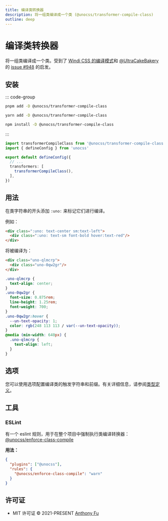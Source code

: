 ```yaml
---
title: 编译类转换器
description: 将一组类编译成一个类 (@unocss/transformer-compile-class)
outline: deep
---
```


# 编译类转换器

<!-- @unocss-ignore -->

将一组类编译成一个类。受到了 [Windi CSS 的编译模式](https://windicss.org/posts/modes.html#compilation-mode)和 [@UltraCakeBakery](https://github.com/UltraCakeBakery) 的 [issue #948](https://github.com/unocss/unocss/issues/948) 的启发。

## 安装

::: code-group
  ```bash [pnpm]
  pnpm add -D @unocss/transformer-compile-class
  ```
  ```bash [yarn]
  yarn add -D @unocss/transformer-compile-class
  ```
  ```bash [npm]
  npm install -D @unocss/transformer-compile-class
  ```
:::

```ts [uno.config.ts]
import transformerCompileClass from '@unocss/transformer-compile-class'
import { defineConfig } from 'unocss'

export default defineConfig({
  // ...
  transformers: [
    transformerCompileClass(),
  ],
})
```

## 用法

在类字符串的开头添加 `:uno:` 来标记它们进行编译。

例如：

```html
<div class=":uno: text-center sm:text-left">
  <div class=":uno: text-sm font-bold hover:text-red"/>
</div>
```

将被编译为：

```html
<div class="uno-qlmcrp">
  <div class="uno-0qw2gr"/>
</div>
```

```css
.uno-qlmcrp {
  text-align: center;
}
.uno-0qw2gr {
  font-size: 0.875rem;
  line-height: 1.25rem;
  font-weight: 700;
}
.uno-0qw2gr:hover {
  --un-text-opacity: 1;
  color: rgb(248 113 113 / var(--un-text-opacity));
}
@media (min-width: 640px) {
  .uno-qlmcrp {
    text-align: left;
  }
}
```

## 选项

您可以使用选项配置编译类的触发字符串和前缀。有关详细信息，请参阅[类型定义](https://github.com/unocss/unocss/blob/main/packages/transformer-compile-class/src/index.ts#L4)。

## 工具

### ESLint

有一个 eslint 规则，用于在整个项目中强制执行类编译转换器：[@unocss/enforce-class-compile](https://unocss.dev/integrations/eslint#unocss-enforce-class-compile)

**用法：**

```json
{
  "plugins": ["@unocss"],
  "rules": {
    "@unocss/enforce-class-compile": "warn"
  }
}
```

## 许可证

- MIT 许可证 &copy; 2021-PRESENT [Anthony Fu](https://github.com/antfu)
